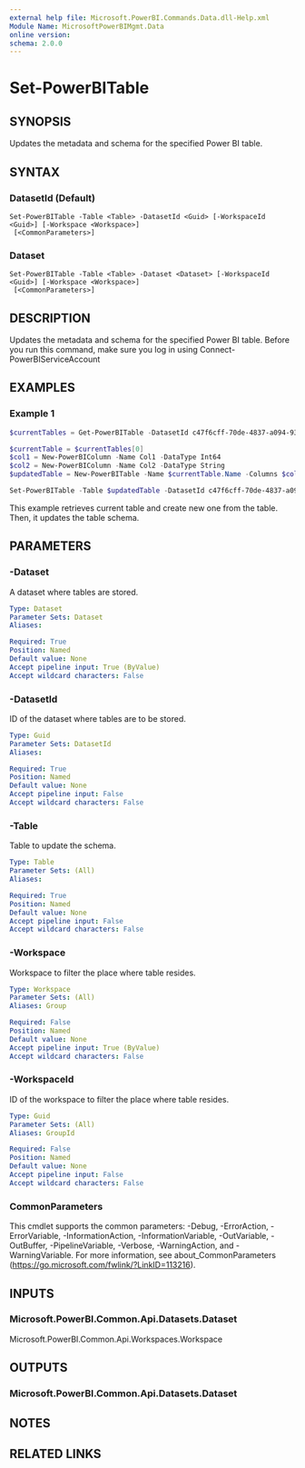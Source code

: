 ```yaml
---
external help file: Microsoft.PowerBI.Commands.Data.dll-Help.xml
Module Name: MicrosoftPowerBIMgmt.Data
online version:
schema: 2.0.0
---
```


# Set-PowerBITable

## SYNOPSIS
Updates the metadata and schema for the specified Power BI table.

## SYNTAX

### DatasetId (Default)
```
Set-PowerBITable -Table <Table> -DatasetId <Guid> [-WorkspaceId <Guid>] [-Workspace <Workspace>]
 [<CommonParameters>]
```

### Dataset
```
Set-PowerBITable -Table <Table> -Dataset <Dataset> [-WorkspaceId <Guid>] [-Workspace <Workspace>]
 [<CommonParameters>]
```

## DESCRIPTION
Updates the metadata and schema for the specified Power BI table.
Before you run this command, make sure you log in using Connect-PowerBIServiceAccount

## EXAMPLES

### Example 1
```powershell
$currentTables = Get-PowerBITable -DatasetId c47f6cff-70de-4837-a094-93a6f26e20bf

$currentTable = $currentTables[0]
$col1 = New-PowerBIColumn -Name Col1 -DataType Int64
$col2 = New-PowerBIColumn -Name Col2 -DataType String
$updatedTable = New-PowerBITable -Name $currentTable.Name -Columns $col1,$col2

Set-PowerBITable -Table $updatedTable -DatasetId c47f6cff-70de-4837-a094-93a6f26e20bf
```

This example retrieves current table and create new one from the table.
Then, it updates the table schema.

## PARAMETERS

### -Dataset
A dataset where tables are stored.

```yaml
Type: Dataset
Parameter Sets: Dataset
Aliases:

Required: True
Position: Named
Default value: None
Accept pipeline input: True (ByValue)
Accept wildcard characters: False
```

### -DatasetId
ID of the dataset where tables are to be stored.

```yaml
Type: Guid
Parameter Sets: DatasetId
Aliases:

Required: True
Position: Named
Default value: None
Accept pipeline input: False
Accept wildcard characters: False
```

### -Table
Table to update the schema.

```yaml
Type: Table
Parameter Sets: (All)
Aliases:

Required: True
Position: Named
Default value: None
Accept pipeline input: False
Accept wildcard characters: False
```

### -Workspace
Workspace to filter the place where table resides.

```yaml
Type: Workspace
Parameter Sets: (All)
Aliases: Group

Required: False
Position: Named
Default value: None
Accept pipeline input: True (ByValue)
Accept wildcard characters: False
```

### -WorkspaceId
ID of the workspace to filter the place where table resides.

```yaml
Type: Guid
Parameter Sets: (All)
Aliases: GroupId

Required: False
Position: Named
Default value: None
Accept pipeline input: False
Accept wildcard characters: False
```

### CommonParameters
This cmdlet supports the common parameters: -Debug, -ErrorAction, -ErrorVariable, -InformationAction, -InformationVariable, -OutVariable, -OutBuffer, -PipelineVariable, -Verbose, -WarningAction, and -WarningVariable. For more information, see about_CommonParameters (https://go.microsoft.com/fwlink/?LinkID=113216).

## INPUTS

### Microsoft.PowerBI.Common.Api.Datasets.Dataset
Microsoft.PowerBI.Common.Api.Workspaces.Workspace

## OUTPUTS

### Microsoft.PowerBI.Common.Api.Datasets.Dataset

## NOTES

## RELATED LINKS

